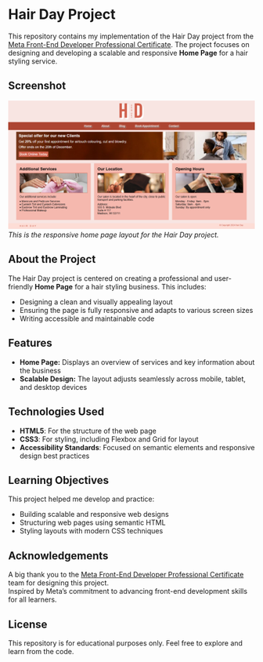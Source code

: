 # **Hair Day Project**  
This repository contains my implementation of the Hair Day project from the [Meta Front-End Developer Professional Certificate](https://www.coursera.org/professional-certificates/meta-front-end-developer). The project focuses on designing and developing a scalable and responsive **Home Page** for a hair styling service.

## **Screenshot**  
![Home Page Screenshot](assets/project-screenshot.png)  
*This is the responsive home page layout for the Hair Day project.*

## **About the Project**  
The Hair Day project is centered on creating a professional and user-friendly **Home Page** for a hair styling business. This includes:  
- Designing a clean and visually appealing layout  
- Ensuring the page is fully responsive and adapts to various screen sizes  
- Writing accessible and maintainable code  

## **Features**  
- **Home Page:** Displays an overview of services and key information about the business  
- **Scalable Design:** The layout adjusts seamlessly across mobile, tablet, and desktop devices  

## **Technologies Used**  
- **HTML5**: For the structure of the web page  
- **CSS3**: For styling, including Flexbox and Grid for layout  
- **Accessibility Standards**: Focused on semantic elements and responsive design best practices  

## **Learning Objectives**  
This project helped me develop and practice:  
- Building scalable and responsive web designs  
- Structuring web pages using semantic HTML  
- Styling layouts with modern CSS techniques

## **Acknowledgements**
A big thank you to the [Meta Front-End Developer Professional Certificate](https://www.coursera.org/professional-certificates/meta-front-end-developer) team for designing this project.  
Inspired by Meta’s commitment to advancing front-end development skills for all learners.  

## **License**
This repository is for educational purposes only. Feel free to explore and learn from the code.
